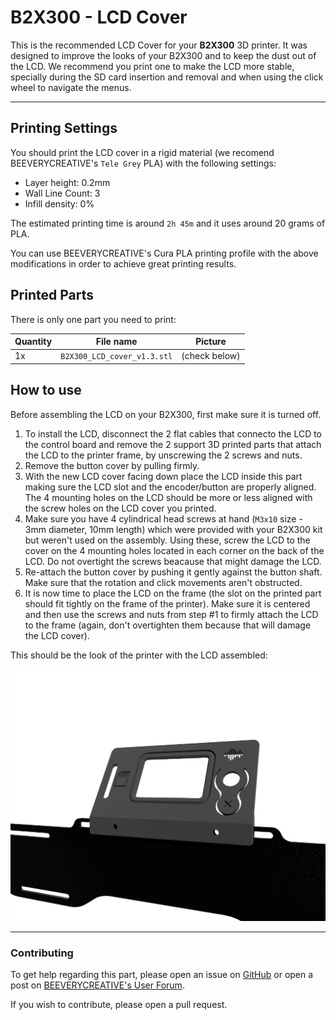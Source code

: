 # B2X300 - LCD Cover

This is the recommended LCD Cover for your **B2X300** 3D printer.
It was designed to improve the looks of your B2X300 and to keep the dust out of the LCD. We recommend you print one to make the LCD more stable, specially during the SD card insertion and removal and when using the click wheel to navigate the menus.

---

## Printing Settings
You should print the LCD cover in a rigid material (we recomend BEEVERYCREATIVE's `Tele Grey` PLA) with the following settings:
- Layer height: 0.2mm
- Wall Line Count: 3
- Infill density: 0%

The estimated printing time is around `2h 45m` and it uses around 20 grams of PLA.

You can use BEEVERYCREATIVE's Cura PLA printing profile with the above modifications in order to achieve great printing results.


## Printed Parts

There is only one part you need to print:

| Quantity | File name                   | Picture       |
| -------- | --------------------------- | ------------- |
| 1x       | `B2X300_LCD_cover_v1.3.stl` | (check below) |

<script src="https://embed.github.com/view/3d/beeverycreative/B2X300-resources/master/3D_Printed_Parts/LCD_Cover/B2X300_LCD_cover_v1.3.stl"></script> 


## How to use

Before assembling the LCD on your B2X300, first make sure it is turned off.

1. To install the LCD, disconnect the 2 flat cables that connecto the LCD to the control board and remove the 2 support 3D printed parts that attach the LCD to the printer frame, by unscrewing the 2 screws and nuts.
2. Remove the button cover by pulling firmly.
3. With the new LCD cover facing down place the LCD inside this part making sure the LCD slot and the encoder/button are properly aligned. The 4 mounting holes on the LCD should be more or less aligned with the screw holes on the LCD cover you printed.
4. Make sure you have 4 cylindrical head screws at hand  (`M3x10` size - 3mm diameter, 10mm length) which were provided with your B2X300 kit but weren't used on the assembly. Using these, screw the LCD to the cover on the 4 mounting holes located in each corner on the back of the LCD. Do not overtight the screws beacause that might damage the LCD.
5. Re-attach the button cover by pushing it gently against the button shaft. Make sure that the rotation and click movements aren't obstructed.
6. It is now time to place the LCD on the frame (the slot on the printed part should fit tightly on the frame of the printer). Make sure it is centered and then use the screws and nuts from step #1 to firmly attach the LCD to the frame (again, don't overtighten them because that will damage the LCD cover).

This should be the look of the printer with the LCD assembled:

![](renders/lcd_cover_front.png)


---

### Contributing
To get help regarding this part, please open an issue on [GitHub](https://github.com/beeverycreative/B2X300-resources/issues) or open a post on [BEEVERYCREATIVE's User Forum](https://beeverycreative.com/forum/).

If you wish to contribute, please open a pull request.
